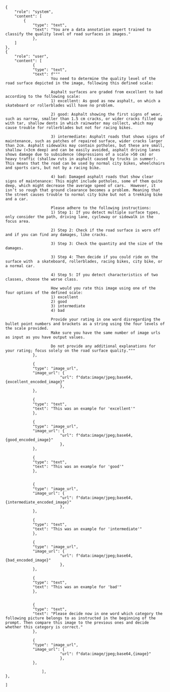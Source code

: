     {
        "role": "system",
        "content": [
            {
                "type": "text",
                "text": "You are a data annotation expert trained to classify the quality level of road surfaces in images."
                },
        ]
    },
    {
        "role": "user",
        "content": [
                {
                "type": "text",
                "text": f"""
                        You need to determine the quality level of the road surface depicted in the image, following this defined scale:

                        Asphalt surfaces are graded from excellent to bad according to the following scale:
                        1) excellent: As good as new asphalt, on which a skateboard or rollerblades will have no problem.

                        2) good: Asphalt showing the first signs of wear, such as narrow, smaller than 1.5 cm cracks, or wider cracks filled up with tar, shallow dents in which rainwater may collect, which may cause trouble for rollerblades but not for racing bikes.

                        3) intermediate: Asphalt roads that shows signs of maintenance, such as patches of repaired surface, wider cracks larger than 2cm. Asphalt sidewalks may contain potholes, but these are small, shallow (<3cm deep) and can be easily avoided, asphalt driving lanes shows damage due to subsidence (depressions of a scale >50 cm) or heavy traffic (shallow ruts in asphalt caused by trucks in summer). This means that the road can be used by normal city bikes, wheelchairs and sports cars, but not by a racing bike.

                        4) bad: Damaged asphalt roads that show clear signs of maintenance: This might include potholes, some of them quite deep, which might decrease the average speed of cars.  However, it isn’t so rough that ground clearance becomes a problem. Meaning that the street causes trouble to normal city bike but not a trekking bike and a car.

                        Please adhere to the following instructions:
                        1) Step 1: If you detect multiple surface types, only consider the path, driving lane, cycleway or sidewalk in the focus area.

                        2) Step 2: Check if the road surface is worn off and if you can find any damages, like cracks.

                        3) Step 3: Check the quantity and the size of the damages.

                        3) Step 4: Then decide if you could ride on the surface with  a skateboard, rollerblades, racing bikes, city bike, or a normal car.

                        4) Step 5: If you detect characteristics of two classes, choose the worse class.

                        How would you rate this image using one of the four options of the defined scale:
                        1) excellent
                        2) good
                        3) intermediate
                        4) bad

                        Provide your rating in one word disregarding the bullet point numbers and brackets as a string using the four levels of the scale provided.
                        Make sure you have the same number of image urls as input as you have output values.

                        Do not provide any additional explanations for your rating; focus solely on the road surface quality."""
                },

                {
                "type": "image_url",
                "image_url": {
                            "url": f"data:image/jpeg;base64,{excellent_encoded_image}"
                            },
                },

                {
                "type": "text",
                "text": "This was an example for 'excellent'"
                },

                {
                "type": "image_url",
                "image_url": {
                            "url": f"data:image/jpeg;base64,{good_encoded_image}"
                            },
                },

                {
                "type": "text",
                "text": "This was an example for 'good'"
                },


                {
                "type": "image_url",
                "image_url": {
                            "url": f"data:image/jpeg;base64,{intermediate_encoded_image}"
                            },
                },

                {
                "type": "text",
                "text": "This was an example for 'intermediate'"
                },

                {
                "type": "image_url",
                "image_url": {
                            "url": f"data:image/jpeg;base64,{bad_encoded_image}"
                            },
                },

                {
                "type": "text",
                "text": "This was an example for 'bad'"
                },


                {
                "type": "text",
                "text": "Please decide now in one word which category the following picture belongs to as instructed in the beginning of the prompt. Then compare this image to the previous ones and decide whether this category is correct."
                },

                {
                "type": "image_url",
                "image_url": {
                            "url": f"data:image/jpeg;base64,{image}"
                            },
                },

                    ],
    },

    ]
